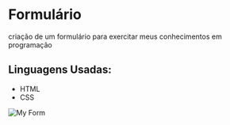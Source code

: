 # Formulário
criação de um formulário para exercitar meus conhecimentos em programação 
## Linguagens Usadas: 
* HTML
* CSS
<picture>
<img alt="My Form" src="https://imgur.com/pzoNGxW">

  
